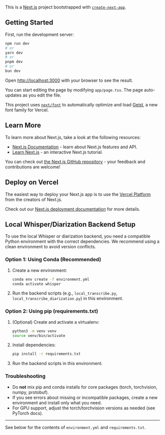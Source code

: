 This is a [Next.js](https://nextjs.org) project bootstrapped with [`create-next-app`](https://nextjs.org/docs/app/api-reference/cli/create-next-app).

## Getting Started

First, run the development server:

```bash
npm run dev
# or
yarn dev
# or
pnpm dev
# or
bun dev
```

Open [http://localhost:3000](http://localhost:3000) with your browser to see the result.

You can start editing the page by modifying `app/page.tsx`. The page auto-updates as you edit the file.

This project uses [`next/font`](https://nextjs.org/docs/app/building-your-application/optimizing/fonts) to automatically optimize and load [Geist](https://vercel.com/font), a new font family for Vercel.

## Learn More

To learn more about Next.js, take a look at the following resources:

- [Next.js Documentation](https://nextjs.org/docs) - learn about Next.js features and API.
- [Learn Next.js](https://nextjs.org/learn) - an interactive Next.js tutorial.

You can check out [the Next.js GitHub repository](https://github.com/vercel/next.js) - your feedback and contributions are welcome!

## Deploy on Vercel

The easiest way to deploy your Next.js app is to use the [Vercel Platform](https://vercel.com/new?utm_medium=default-template&filter=next.js&utm_source=create-next-app&utm_campaign=create-next-app-readme) from the creators of Next.js.

Check out our [Next.js deployment documentation](https://nextjs.org/docs/app/building-your-application/deploying) for more details.

## Local Whisper/Diarization Backend Setup

To use the local Whisper or diarization backend, you need a compatible Python environment with the correct dependencies. We recommend using a clean environment to avoid version conflicts.

### Option 1: Using Conda (Recommended)

1. Create a new environment:
   ```bash
   conda env create -f environment.yml
   conda activate whisper
   ```
2. Run the backend scripts (e.g., `local_transcribe.py`, `local_transcribe_diarization.py`) in this environment.

### Option 2: Using pip (requirements.txt)

1. (Optional) Create and activate a virtualenv:
   ```bash
   python3 -m venv venv
   source venv/bin/activate
   ```
2. Install dependencies:
   ```bash
   pip install -r requirements.txt
   ```
3. Run the backend scripts in this environment.

### Troubleshooting
- Do **not** mix pip and conda installs for core packages (torch, torchvision, numpy, protobuf).
- If you see errors about missing or incompatible packages, create a new environment and install only what you need.
- For GPU support, adjust the torch/torchvision versions as needed (see PyTorch docs).

---

See below for the contents of `environment.yml` and `requirements.txt`.
